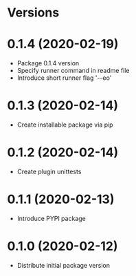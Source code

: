 Versions
========

0.1.4 (2020-02-19)
========
- Package 0.1.4 version
- Specify runner command in readme file
- Introduce short runner flag '--eo'

0.1.3 (2020-02-14)
========
- Create installable package via pip

0.1.2 (2020-02-14)
========
- Create plugin unittests

0.1.1 (2020-02-13)
========
- Introduce PYPI package

0.1.0 (2020-02-12)
========
- Distribute initial package version
